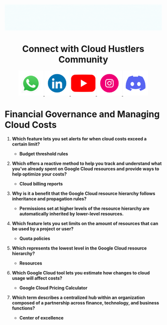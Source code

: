 ![API Gateway Banner](https://raw.githubusercontent.com/Cloud-Hustlers/content/f9a8642976ea21cd234c91239431e41f05264842/gif/12.gif)

<div align="center">
  
# Connect with Cloud Hustlers Community
</div>

<p align="center">
  <a href="https://whatsapp.cloudhustlers.in" target="_blank">
    <img src="https://raw.githubusercontent.com/Cloud-Hustlers/content/main/gif/whatsapp.gif" alt="WhatsApp" width="80">
  </a>
  <a href="https://in.linkedin.com/company/cloud-hustlers" target="_blank">
    <img src="https://raw.githubusercontent.com/Cloud-Hustlers/content/main/gif/linkedin%20gif.gif" alt="LinkedIn" width="80">
  </a>
  <a href="https://www.youtube.com/@CloudHustlers" target="_blank">
    <img src="https://raw.githubusercontent.com/Cloud-Hustlers/content/main/gif/youtube.png" alt="Youtube" width="80">
  </a>
  <a href="https://instagram.com/cloud_hustlers" target="_blank">
    <img src="https://raw.githubusercontent.com/Cloud-Hustlers/content/main/gif/insta.gif" alt="Instagram" width="80">
  </a>
  <a href="https://discord.gg/MdbVq7BJNd" target="_blank">
    <img src="https://raw.githubusercontent.com/Cloud-Hustlers/content/main/gif/discord.gif" alt="GitHub" width="80">
  </a>
</p>

# Financial Governance and Managing Cloud Costs

1. **Which feature lets you set alerts for when cloud costs exceed a certain limit?**

   - **Budget threshold rules**

2. **Which offers a reactive method to help you track and understand what you’ve already spent on Google Cloud resources and provide ways to help optimize your costs?**

   - **Cloud billing reports**

3. **Why is it a benefit that the Google Cloud resource hierarchy follows inheritance and propagation rules?**

   - **Permissions set at higher levels of the resource hierarchy are automatically inherited by lower-level resources.**

4. **Which feature lets you set limits on the amount of resources that can be used by a project or user?**

   - **Quota policies**

5. **Which represents the lowest level in the Google Cloud resource hierarchy?**

   - **Resources**

6. **Which Google Cloud tool lets you estimate how changes to cloud usage will affect costs?**

   - **Google Cloud Pricing Calculator**

7. **Which term describes a centralized hub within an organization composed of a partnership across finance, technology, and business functions?**

   - **Center of excellence**
